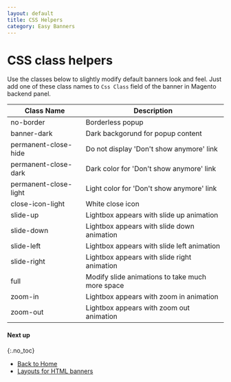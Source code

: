 ```yaml
---
layout: default
title: CSS Helpers
category: Easy Banners
---
```


# CSS class helpers

Use the classes below to slightly modify default banners look and feel.
Just add one of these class names to `Css Class` field of the banner in Magento
backend panel.

Class Name              | Description
------------------------|-----------------------------------
no-border               | Borderless popup
banner-dark             | Dark backgorund for popup content
permanent-close-hide    | Do not display 'Don\'t show anymore' link
permanent-close-dark    | Dark color for 'Don\'t show anymore' link
permanent-close-light   | Light color for 'Don\'t show anymore' link
close-icon-light        | White close icon
slide-up                | Lightbox appears with slide up animation
slide-down              | Lightbox appears with slide down animation
slide-left              | Lightbox appears with slide left animation
slide-right             | Lightbox appears with slide right animation
full                    | Modify slide animations to take much more space
zoom-in                 | Lightbox appears with zoom in animation
zoom-out                | Lightbox appears with zoom out animation

#### Next up
{:.no_toc}

 -  [Back to Home](/m2/extensions/easybanners/)
 -  [Layouts for HTML banners](/m2/extensions/layouts-for-html-banners/)

